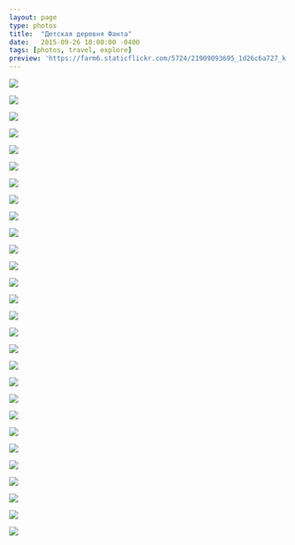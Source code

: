 ```yaml
---
layout: page
type: photos
title:  "Детская деревня Фанта"
date:   2015-09-26 10:00:00 -0400
tags: [photos, travel, explore]
preview: 'https://farm6.staticflickr.com/5724/21909093695_1d26c6a727_k.jpg'
---
```


![](https://farm1.staticflickr.com/674/21883058036_2f037b571c_k.jpg)

![](https://farm1.staticflickr.com/696/21918905111_014fc02ae7_k.jpg)

![](https://farm6.staticflickr.com/5712/21918893081_90d61a10fc_k.jpg)

![](https://farm6.staticflickr.com/5619/21288077123_37db4fb44b_k.jpg)

![](https://farm1.staticflickr.com/658/21288072633_d19df15151_k.jpg)

![](https://farm6.staticflickr.com/5797/21288067513_86323de5e6_k.jpg)

![](https://farm6.staticflickr.com/5731/21918874461_54512c00a2_k.jpg)

![](https://farm6.staticflickr.com/5667/21909179135_1725458763_k.jpg)

![](https://farm6.staticflickr.com/5699/21721335888_c96e08cc27_k.jpg)

![](https://farm6.staticflickr.com/5709/21909172075_b229f144a8_k.jpg)

![](https://farm6.staticflickr.com/5799/21286420794_458f87ea0e_k.jpg)

![](https://farm1.staticflickr.com/708/21909164605_3edeb09e8b_k.jpg)

![](https://farm6.staticflickr.com/5642/21286412324_1364f59f3b_k.jpg)

![](https://farm6.staticflickr.com/5824/21918846011_a6f2196472_k.jpg)

![](https://farm6.staticflickr.com/5795/21288031273_276f9c9e2a_k.jpg)

![](https://farm1.staticflickr.com/569/21722262739_40e0ae0480_k.jpg)

![](https://farm6.staticflickr.com/5827/21286393694_f24c621bf9_k.jpg)

![](https://farm6.staticflickr.com/5834/21897146612_a018611ec6_k.jpg)

![](https://farm6.staticflickr.com/5637/21722242889_280675751c_k.jpg)

![](https://farm1.staticflickr.com/644/21722238479_7ddad99149_k.jpg)

![](https://farm1.staticflickr.com/565/21882950716_879cb57484_k.jpg)

![](https://farm1.staticflickr.com/650/21918801691_b2fca46b5f_k.jpg)

![](https://farm1.staticflickr.com/745/21722215709_c2273399a2_k.jpg)

![](https://farm6.staticflickr.com/5724/21909093695_1d26c6a727_k.jpg)

![](https://farm1.staticflickr.com/629/21918780171_bc4f383970_k.jpg)

![](https://farm1.staticflickr.com/644/21918778291_69c778e305_k.jpg)

![](https://farm1.staticflickr.com/754/21882919776_46ef509e60_k.jpg)

![](https://farm1.staticflickr.com/640/21909083655_3b24bcf81c_k.jpg)

